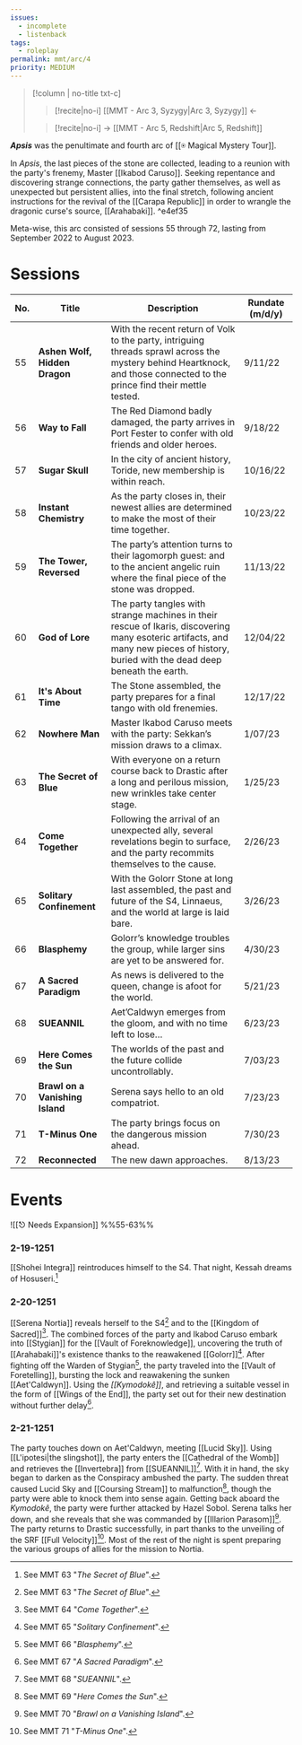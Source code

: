 ```yaml
---
issues:
  - incomplete
  - listenback
tags:
  - roleplay
permalink: mmt/arc/4
priority: MEDIUM
---
```



>[!column | no-title txt-c]
>>[!recite|no-i] [[MMT - Arc 3, Syzygy|Arc 3, Syzygy]] ←
>
>> [!recite|no-i] → [[MMT - Arc 5, Redshift|Arc 5, Redshift]]
>> 

***Apsis*** was the penultimate and fourth arc of [[⍟ Magical Mystery Tour]].

In *Apsis*, the last pieces of the stone are collected, leading to a reunion with the party's frenemy, Master [[Ikabod Caruso]]. Seeking repentance and discovering strange connections, the party gather themselves, as well as unexpected but persistent allies, into the final stretch, following ancient instructions for the revival of the [[Carapa Republic]] in order to wrangle the dragonic curse's source, [[Arahabaki]]. ^e4ef35

Meta-wise, this arc consisted of sessions 55 through 72, lasting from September 2022 to August 2023.

# Sessions

| No. | Title                           | Description                                                                                                                                                                          | Rundate (m/d/y) |
| --- | ------------------------------- | ------------------------------------------------------------------------------------------------------------------------------------------------------------------------------------ | --------------- |
| 55  | **Ashen Wolf, Hidden Dragon**   | With the recent return of Volk to the party, intriguing threads sprawl across the mystery behind Heartknock, and those connected to the prince find their mettle tested.             | 9/11/22         |
| 56  | **Way to Fall**                 | The Red Diamond badly damaged, the party arrives in Port Fester to confer with old friends and older heroes.                                                                         | 9/18/22         |
| 57  | **Sugar Skull**                 | In the city of ancient history, Toride, new membership is within reach.                                                                                                              | 10/16/22        |
| 58  | **Instant Chemistry**           | As the party closes in, their newest allies are determined to make the most of their time together.                                                                                  | 10/23/22        |
| 59  | **The Tower, Reversed**         | The party’s attention turns to their lagomorph guest: and to the ancient angelic ruin where the final piece of the stone was dropped.                                                | 11/13/22        |
| 60  | **God of Lore**                 | The party tangles with strange machines in their rescue of Ikaris, discovering many esoteric artifacts, and many new pieces of history, buried with the dead deep beneath the earth. | 12/04/22        |
| 61  | **It's About Time**             | The Stone assembled, the party prepares for a final tango with old frenemies.                                                                                                        | 12/17/22        |
| 62  | **Nowhere Man**                 | Master Ikabod Caruso meets with the party: Sekkan’s mission draws to a climax.                                                                                                       | 1/07/23         |
| 63  | **The Secret of Blue**          | With everyone on a return course back to Drastic after a long and perilous mission, new wrinkles take center stage.                                                                  | 1/25/23         |
| 64  | **Come Together**               | Following the arrival of an unexpected ally, several revelations begin to surface, and the party recommits themselves to the cause.                                                  | 2/26/23         |
| 65  | **Solitary Confinement**        | With the Golorr Stone at long last assembled, the past and future of the S4, Linnaeus, and the world at large is laid bare.                                                          | 3/26/23         |
| 66  | **Blasphemy**                   | Golorr’s knowledge troubles the group, while larger sins are yet to be answered for.                                                                                                 | 4/30/23         |
| 67  | **A Sacred Paradigm**           | As news is delivered to the queen, change is afoot for the world.                                                                                                                    | 5/21/23         |
| 68  | **SUEANNIL**                    | Aet’Caldwyn emerges from the gloom, and with no time left to lose…                                                                                                                   | 6/23/23         |
| 69  | **Here Comes the Sun**          | The worlds of the past and the future collide uncontrollably.                                                                                                                        | 7/03/23         |
| 70  | **Brawl on a Vanishing Island** | Serena says hello to an old compatriot.                                                                                                                                              | 7/23/23         |
| 71  | **T-Minus One**                 | The party brings focus on the dangerous mission ahead.                                                                                                                               | 7/30/23         |
| 72  | **Reconnected**                 | The new dawn approaches.                                                                                                                                                             | 8/13/23         |

# Events
![[⎋ Needs Expansion]]
%%55-63%%

### 2-19-1251
[[Shohei Integra]] reintroduces himself to the S4. That night, Kessah dreams of Hosuseri.[^63]

### 2-20-1251
[[Serena Nortia]] reveals herself to the S4[^63] and to the [[Kingdom of Sacred]][^64]. The combined forces of the party and Ikabod Caruso embark into [[Stygian]] for the [[Vault of Foreknowledge]], uncovering the truth of [[Arahabaki]]'s existence thanks to the reawakened [[Golorr]][^65]. After fighting off the Warden of Stygian[^66], the party traveled into the [[Vault of Foretelling]], bursting the lock and reawakening the sunken [[Aet'Caldwyn]]. Using the *[[Kymodokê]]*, and retrieving a suitable vessel in the form of [[Wings of the End]], the party set out for their new destination without further delay[^67].

### 2-21-1251
The party touches down on Aet'Caldwyn, meeting [[Lucid Sky]]. Using [[L'ipotesi|the slingshot]], the party enters the [[Cathedral of the Womb]] and retrieves the [[Invertebra]] from [[SUEANNIL]][^68]. With it in hand, the sky began to darken as the Conspiracy ambushed the party. The sudden threat caused Lucid Sky and [[Coursing Stream]] to malfunction[^69], though the party were able to knock them into sense again. Getting back aboard the *Kymodokê*, the party were further attacked by Hazel Sobol. Serena talks her down, and she reveals that she was commanded by [[Illarion Parasom]][^70]. The party returns to Drastic successfully, in part thanks to the unveiling of the SRF [[Full Velocity]][^71]. Most of the rest of the night is spent preparing the various groups of allies for the mission to Nortia.


[^63]: See MMT 63 "*The Secret of Blue*".
[^64]: See MMT 64 "*Come Together*".
[^65]: See MMT 65 "*Solitary Confinement*".
[^66]: See MMT 66 "*Blasphemy*".
[^67]: See MMT 67 "*A Sacred Paradigm*".
[^68]: See MMT 68 "*SUEANNIL*". 
[^69]: See MMT 69 "*Here Comes the Sun*".
[^70]: See MMT 70 "*Brawl on a Vanishing Island*".
[^71]: See MMT 71 "*T-Minus One*".
[^72]: See MMT 72 "*Reconnected*".


